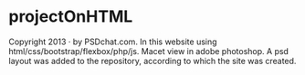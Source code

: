 # projectOnHTML
Copyright 2013 · by PSDchat.com.    In this website using html/css/bootstrap/flexbox/php/js.   Macet view in adobe photoshop.   A psd layout was added to the repository, according to which the site was created.
